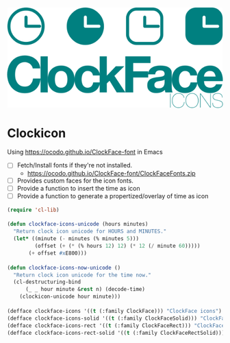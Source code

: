 [![](https://github.com/ocodo/ClockFace-font/raw/master/ClockFace-font-splash.png)](https://ocodo.github.io/ClockFace-font/)

# Clockicon

Using https://ocodo.github.io/ClockFace-font in Emacs

- [ ] Fetch/Install fonts if they're not installed.
  - https://ocodo.github.io/ClockFace-font/ClockFaceFonts.zip
- [ ] Provides custom faces for the icon fonts.
- [ ] Provide a function to insert the time as icon
- [ ] Provide a function to generate a propertized/overlay of time as icon

```lisp
(require 'cl-lib)

(defun clockface-icons-unicode (hours minutes)
  "Return clock icon unicode for HOURS and MINUTES."
  (let* ((minute (- minutes (% minutes 5)))
         (offset (+ (* (% hours 12) 12) (* 12 (/ minute 60)))))
       (+ offset #xE800)))

(defun clockface-icons-now-unicode ()
  "Return clock icon unicode for the time now."
  (cl-destructuring-bind
      (_ _ hour minute &rest n) (decode-time)
    (clockicon-unicode hour minute)))
    
(defface clockface-icons '((t (:family ClockFace))) "ClockFace icons")
(defface clockface-icons-solid '((t (:family ClockFaceSolid))) "ClockFaceSolid icons")
(defface clockface-icons-rect '((t (:family ClockFaceRect))) "ClockFaceRect icons")
(defface clockface-icons-rect-solid '((t (:family ClockFaceRectSolid))) "ClockFaceRectSolid icons")

```

